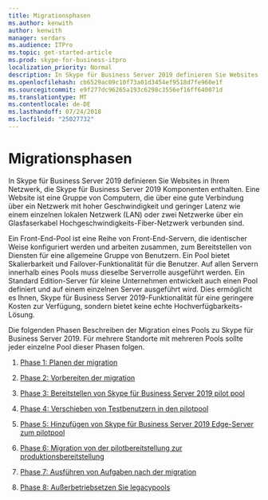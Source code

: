 ```yaml
---
title: Migrationsphasen
ms.author: kenwith
author: kenwith
manager: serdars
ms.audience: ITPro
ms.topic: get-started-article
ms.prod: skype-for-business-itpro
localization_priority: Normal
description: In Skype für Business Server 2019 definieren Sie Websites in Ihrem Netzwerk, die Skype für Business Server 2019 Komponenten enthalten. Eine Website ist eine Gruppe von Computern, die über eine gute Verbindung über ein Netzwerk mit hoher Geschwindigkeit und geringer Latenz wie einem einzelnen lokalen Netzwerk (LAN) oder zwei Netzwerke über ein Glasfaserkabel Hochgeschwindigkeits-Fiber-Netzwerk verbunden sind.
ms.openlocfilehash: cb6529ac09c10f73a01d3454ef9518d7fe960e1f
ms.sourcegitcommit: e9f277dc96265a193c6298c3556ef16ff640071d
ms.translationtype: MT
ms.contentlocale: de-DE
ms.lasthandoff: 07/24/2018
ms.locfileid: "25027732"
---
```

# <a name="migration-phases"></a>Migrationsphasen

In Skype für Business Server 2019 definieren Sie Websites in Ihrem Netzwerk, die Skype für Business Server 2019 Komponenten enthalten. Eine Website ist eine Gruppe von Computern, die über eine gute Verbindung über ein Netzwerk mit hoher Geschwindigkeit und geringer Latenz wie einem einzelnen lokalen Netzwerk (LAN) oder zwei Netzwerke über ein Glasfaserkabel Hochgeschwindigkeits-Fiber-Netzwerk verbunden sind. 
  
Ein Front-End-Pool ist eine Reihe von Front-End-Servern, die identischer Weise konfiguriert werden und arbeiten zusammen, zum Bereitstellen von Diensten für eine allgemeine Gruppe von Benutzern. Ein Pool bietet Skalierbarkeit und Failover-Funktionalität für die Benutzer. Auf allen Servern innerhalb eines Pools muss dieselbe Serverrolle ausgeführt werden. Ein Standard Edition-Server für kleine Unternehmen entwickelt auch einen Pool definiert und auf einem einzelnen Server ausgeführt wird. Dies ermöglicht es Ihnen, Skype für Business Server 2019-Funktionalität für eine geringere Kosten zur Verfügung, sondern bietet keine echte Hochverfügbarkeits-Lösung. 
  
Die folgenden Phasen Beschreiben der Migration eines Pools zu Skype für Business Server 2019. Für mehrere Standorte mit mehreren Pools sollte jeder einzelne Pool dieser Phasen folgen.
  
1. [Phase 1: Planen der migration](phase-1-plan-your-migration.md)
    
2. [Phase 2: Vorbereiten der migration](phase-2-prepare-for-migration.md)
    
3. [Phase 3: Bereitstellen von Skype für Business Server 2019 pilot pool](phase-3-deploy-pilot-pool.md)
    
4. [Phase 4: Verschieben von Testbenutzern in den pilotpool](phase-4-move-test-users-to-the-pilot-pool.md)
    
5. [Phase 5: Hinzufügen von Skype für Business Server 2019 Edge-Server zum pilotpool](phase-5-add-edge-server-to-pilot-pool.md)
    
6. [Phase 6: Migration von der pilotbereitstellung zur produktionsbereitstellung](phase-6-move-from-pilot-deployment-into-production.md)
    
7. [Phase 7: Ausführen von Aufgaben nach der migration](phase-7-complete-post-migration-tasks.md)
    
8. [Phase 8: Außerbetriebsetzen Sie legacypools](phase-8-decommission-legacy-pools.md)
    

